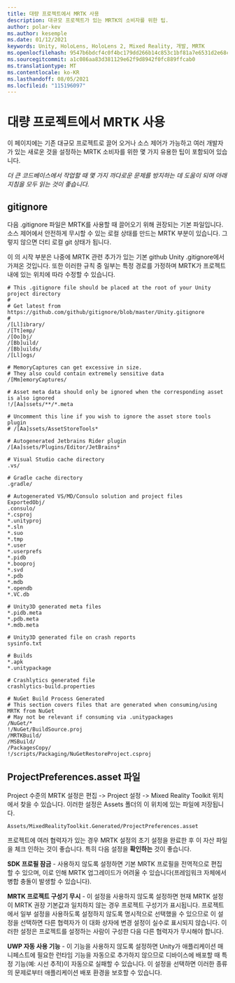 ```yaml
---
title: 대량 프로젝트에서 MRTK 사용
description: 대규모 프로젝트가 있는 MRTK의 소비자를 위한 팁.
author: polar-kev
ms.author: kesemple
ms.date: 01/12/2021
keywords: Unity, HoloLens, HoloLens 2, Mixed Reality, 개발, MRTK
ms.openlocfilehash: 9547b6bdcf4c0f4bc179dd266b14c853c1bf81a7e6531d2e68ca2e26188424c8
ms.sourcegitcommit: a1c086aa83d381129e62f9d8942f0fc889ffcab0
ms.translationtype: MT
ms.contentlocale: ko-KR
ms.lasthandoff: 08/05/2021
ms.locfileid: "115196097"
---
```

# <a name="using-mrtk-in-large-projects"></a>대량 프로젝트에서 MRTK 사용

이 페이지에는 기존 대규모 프로젝트로 끌어 오거나 소스 제어가 가능하고 여러 개발자가 있는 새로운 것을 설정하는 MRTK 소비자를 위한 몇 가지 유용한 팁이 포함되어 있습니다.

*더 큰 코드베이스에서 작업할 때 몇 가지 까다로운 문제를 방지하는 데 도움이 되며 아래 지침을 모두 읽는 것이 좋습니다.*

## <a name="gitignore"></a>gitignore

다음 .gitignore 파일은 MRTK를 사용할 때 끌어오기 위해 권장되는 기본 파일입니다. 소스 제어에서 안전하게 무시할 수 있는 로컬 상태를 만드는 MRTK 부분이 있습니다. 그렇지 않으면 더티 로컬 git 상태가 됩니다.

이 의 시작 부분은 나중에 MRTK 관련 추가가 있는 기본 github Unity .gitignore에서 가져온 것입니다. 또한 이러한 규칙 중 일부는 특정 경로를 가정하며 MRTK가 프로젝트 내에 있는 위치에 따라 수정할 수 있습니다.

```
# This .gitignore file should be placed at the root of your Unity project directory
#
# Get latest from https://github.com/github/gitignore/blob/master/Unity.gitignore
#
/[Ll]ibrary/
/[Tt]emp/
/[Oo]bj/
/[Bb]uild/
/[Bb]uilds/
/[Ll]ogs/

# MemoryCaptures can get excessive in size.
# They also could contain extremely sensitive data
/[Mm]emoryCaptures/

# Asset meta data should only be ignored when the corresponding asset is also ignored
!/[Aa]ssets/**/*.meta

# Uncomment this line if you wish to ignore the asset store tools plugin
# /[Aa]ssets/AssetStoreTools*

# Autogenerated Jetbrains Rider plugin
/[Aa]ssets/Plugins/Editor/JetBrains*

# Visual Studio cache directory
.vs/

# Gradle cache directory
.gradle/

# Autogenerated VS/MD/Consulo solution and project files
ExportedObj/
.consulo/
*.csproj
*.unityproj
*.sln
*.suo
*.tmp
*.user
*.userprefs
*.pidb
*.booproj
*.svd
*.pdb
*.mdb
*.opendb
*.VC.db

# Unity3D generated meta files
*.pidb.meta
*.pdb.meta
*.mdb.meta

# Unity3D generated file on crash reports
sysinfo.txt

# Builds
*.apk
*.unitypackage

# Crashlytics generated file
crashlytics-build.properties

# NuGet Build Process Generated
# This section covers files that are generated when consuming/using MRTK from NuGet
# May not be relevant if consuming via .unitypackages
/NuGet/*
!/NuGet/BuildSource.proj
/MRTKBuild/
/MSBuild/
/PackagesCopy/
!/scripts/Packaging/NuGetRestoreProject.csproj
```

## <a name="projectpreferencesasset-file"></a>ProjectPreferences.asset 파일

Project 수준의 MRTK 설정은 편집 -> Project 설정 -> Mixed Reality Toolkit 위치에서 찾을 수 있습니다. 이러한 설정은 Assets 폴더의 이 위치에 있는 파일에 저장됩니다.

```
Assets/MixedRealityToolkit.Generated/ProjectPreferences.asset
```

프로젝트에 여러 협력자가 있는 경우 MRTK 설정의 초기 설정을 완료한 후 이 자산 파일을 체크 인하는 것이 좋습니다. 특히 다음 설정을 **확인하는** 것이 좋습니다.

**SDK 프로필 잠금** - 사용하지 않도록 설정하면 기본 MRTK 프로필을 전역적으로 편집할 수 있으며, 이로 인해 MRTK 업그레이드가 어려울 수 있습니다(프레임워크 자체에서 병합 충돌이 발생할 수 있습니다).

**MRTK 프로젝트 구성기 무시** - 이 설정을 사용하지 않도록 설정하면 현재 MRTK 설정이 MRTK 권장 기본값과 일치하지 않는 경우 프로젝트 구성기가 표시됩니다. 프로젝트에서 일부 설정을 사용하도록 설정하지 않도록 명시적으로 선택했을 수 있으므로 이 설정을 선택하면 다른 협력자가 이 대화 상자에 변경 설정이 실수로 표시되지 않습니다. 이러한 설정은 프로젝트를 설정하는 사람이 구성한 다음 다른 협력자가 무시해야 합니다.

**UWP 자동 사용 기능** - 이 기능을 사용하지 않도록 설정하면 Unity가 애플리케이션 매니페스트에 필요한 런타임 기능을 자동으로 추가하지 않으므로 디바이스에 배포할 때 특정 기능(예: 시선 추적)이 자동으로 실패할 수 있습니다. 이 설정을 선택하면 이러한 종류의 문제로부터 애플리케이션 배포 환경을 보호할 수 있습니다.
